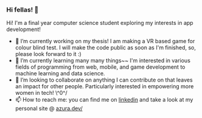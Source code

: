 ### Hi fellas! 👋

Hi! I'm a final year computer science student exploring my interests in app development!

- 🔭 I’m currently working on my thesis! I am making a VR based game for colour blind test. I will make the code public as soon as I'm finished, so, please look forward to it :)
- 🌱 I’m currently learning many many things~~ I'm interested in various fields of programming from web, mobile, and game development to machine learning and data science. 
- 👯 I’m looking to collaborate on anything I can contribute on that leaves an impact for other people. Particularly interested in empowering more women in tech! \\^0^/
- 📫 How to reach me: you can find me on [linkedin](https://www.linkedin.com/in/azurast/) and take a look at my personal site @ [azura.dev/](https://azura.dev/)


